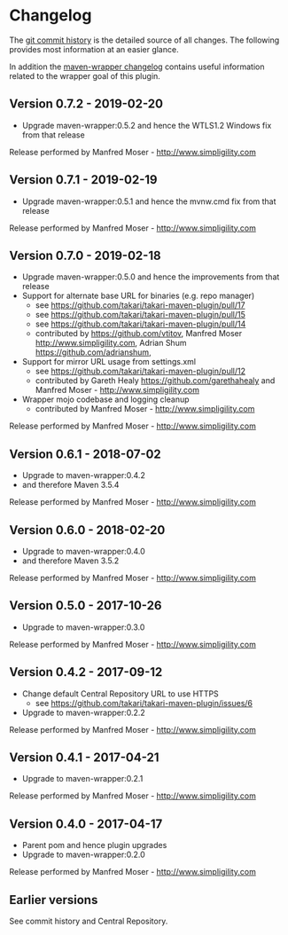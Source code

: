 # Changelog

The [git commit history](https://github.com/takari/takari-maven-plugin/commits/master) is the detailed source of all
changes. The following provides most information at an easier glance.

In addition the [maven-wrapper changelog](https://github.com/takari/maven-wrapper/blob/master/CHANGELOG.md) contains
useful information related to the wrapper goal of this plugin.


## Version 0.7.2 - 2019-02-20

- Upgrade maven-wrapper:0.5.2 and hence the WTLS1.2 Windows fix from that release

Release performed by Manfred Moser - http://www.simpligility.com

## Version 0.7.1 - 2019-02-19

- Upgrade maven-wrapper:0.5.1 and hence the mvnw.cmd fix from that release

Release performed by Manfred Moser - http://www.simpligility.com

## Version 0.7.0 - 2019-02-18

- Upgrade maven-wrapper:0.5.0 and hence the improvements from that release
- Support for alternate base URL for binaries (e.g. repo manager)
  - see https://github.com/takari/takari-maven-plugin/pull/17
  - see https://github.com/takari/takari-maven-plugin/pull/15
  - see https://github.com/takari/takari-maven-plugin/pull/14
  - contributed by https://github.com/vtitov, Manfred Moser http://www.simpligility.com,
    Adrian Shum https://github.com/adrianshum,
- Support for mirror URL usage from settings.xml
  - see https://github.com/takari/takari-maven-plugin/pull/12
  - contributed by Gareth Healy https://github.com/garethahealy and Manfred Moser - http://www.simpligility.com
- Wrapper mojo codebase and logging cleanup
  - contributed by Manfred Moser - http://www.simpligility.com

Release performed by Manfred Moser - http://www.simpligility.com

## Version 0.6.1 - 2018-07-02

- Upgrade to maven-wrapper:0.4.2
- and therefore Maven 3.5.4

Release performed by Manfred Moser - http://www.simpligility.com

## Version 0.6.0 - 2018-02-20

- Upgrade to maven-wrapper:0.4.0
- and therefore Maven 3.5.2

Release performed by Manfred Moser - http://www.simpligility.com

## Version 0.5.0 - 2017-10-26

- Upgrade to maven-wrapper:0.3.0

Release performed by Manfred Moser - http://www.simpligility.com

## Version 0.4.2 - 2017-09-12

- Change default Central Repository URL to use HTTPS
  - see https://github.com/takari/takari-maven-plugin/issues/6
-  Upgrade to maven-wrapper:0.2.2

Release performed by Manfred Moser - http://www.simpligility.com

## Version 0.4.1 - 2017-04-21

-  Upgrade to maven-wrapper:0.2.1

Release performed by Manfred Moser - http://www.simpligility.com

## Version 0.4.0 - 2017-04-17

- Parent pom and hence plugin upgrades
- Upgrade to maven-wrapper:0.2.0

Release performed by Manfred Moser - http://www.simpligility.com

## Earlier versions

See commit history and Central Repository.

